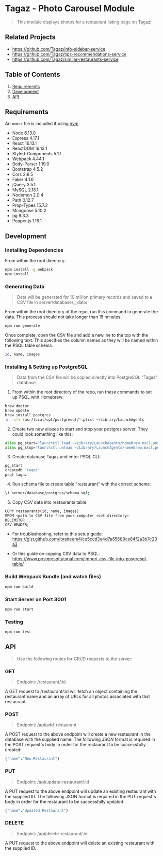 # Tagaz - Photo Carousel Module

> This module displays photos for a restaurant listing page on Tagaz!

## Related Projects

  - https://github.com/Tagaz/info-sidebar-service
  - https://github.com/Tagaz/tips-recommendations-service
  - https://github.com/Tagaz/similar-restaurants-service

## Table of Contents

1. [Requirements](#requirements)
1. [Development](#development)
1. [API](#API)

## Requirements

An `nvmrc` file is included if using [nvm](https://github.com/creationix/nvm).

- Node 6.13.0
- Express 4.17.1
- React 16.13.1
- ReactDOM 16.13.1
- Styled-Components 5.1.1
- Webpack 4.44.1
- Body-Parser 1.19.0
- Bootstrap 4.5.2
- Cors 2.8.5
- Faker 4.1.0
- jQuery 3.5.1
- MySQL 2.18.1
- Nodemon 2.0.4
- Path 0.12.7
- Prop-Types 15.7.2
- Mongoose 5.10.2
- pg 8.3.3
- Popper.js 1.16.1

## Development

### Installing Dependencies

From within the root directory:

```sh
npm install -g webpack
npm install
```

### Generating Data

> Data will be generated for 10 million primary records and saved to a CSV file in server/database/__data/

From within the root directory of the repo, run this command to generate the data. This process should not take longer than 15 minutes.

```sh
npm run generate
```

Once complete, open the CSV file and add a newline to the top with the following text. This specifies the column names as they will be named within the PSQL table schema.

```sh
id, name, images
```

### Installing & Setting up PostgreSQL

> Data from the CSV file will be copied directly into PostgreSQL "Tagaz" database

1. From within the root directory of the repo, run these commands to set up PSQL with Homebrew:

```sh
brew doctor
brew update
brew install postgres
ln -sfv /usr/local/opt/postgresql/*.plist ~/Library/LaunchAgents
```

2. Create two new aliases to start and stop your postgres server. They could look something like this:

```sh
alias pg_start="launchctl load ~/Library/LaunchAgents/homebrew.mxcl.postgresql.plist"
alias pg_stop="launchctl unload ~/Library/LaunchAgents/homebrew.mxcl.postgresql.plist"
```

3. Create database Tagaz and enter PSQL CLI:

```sh
pg_start
createdb 'tagaz'
psql tagaz
```

4. Run schema file to create table "restaurant" with the correct schema:

```sh
\i server/database/postgres/schema.sql;
```

5. Copy CSV data into restaurants table

```sh
COPY restaurants(id, name, images)
FROM <path to CSV file from your computer root directory>
DELIMITER ','
CSV HEADER;
```

- For troubleshooting, refer to this setup guide: https://gist.github.com/ibraheem4/ce5ccd3e4d7a65589ce84f2a3b7c23a3

- Or this guide on copying CSV data to PSQL: https://www.postgresqltutorial.com/import-csv-file-into-posgresql-table/

### Build Webpack Bundle (and watch files)
```sh
npm run build
```

### Start Server on Port 3001
```sh
npm run start
```

### Testing
```sh
npm run test
```

## API

> Use the following routes for CRUD requests to the server:

### GET

> Endpoint: /restaurant/:id

A GET request to /restaurant/:id will fetch an object containing the restaurant name and an array of URLs for all photos associated with that restaurant.

### POST

> Endpoint: /api/add-restaurant

A POST request to the above endpoint will create a new restaurant in the database with the supplied name.
The following JSON format is required in the POST request's body in order for the restaurant to be successfully created:

```sh
{"name":"New Restaurant"}
```

### PUT

> Endpoint: /api/update-restaurant/:id

A PUT request to the above endpoint will update an existing restaurant with the supplied ID.
The following JSON format is required in the PUT request's body in order for the restaurant to be successfully updated:

```sh
{"name":"Updated Restaurant"}
```

### DELETE

> Endpoint: /api/delete-restaurant/:id

A PUT request to the above endpoint will delete an existing restaurant with the supplied ID.
